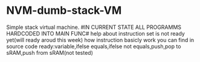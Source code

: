 # NVM-dumb-stack-VM
Simple stack virtual machine.
#IN CURRENT STATE ALL PROGRAMMS HARDCODED INTO MAIN FUNC#
help about instruction set is not ready yet(will ready aroud this week)
how instruction basicly work you can find in source code
ready:variable,ifelse equals,ifelse not equals,push,pop to sRAM,push from sRAM(not tested)
